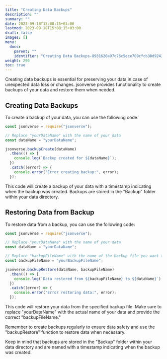 ```yaml
---
title: "Creating Data Backups"
description: ""
summary: ""
date: 2023-09-18T15:08:15+03:00
lastmod: 2023-09-18T15:08:15+03:00
draft: false
images: []
menu:
  docs:
    parent: ""
    identifier: "Creating Data Backups-8931620a97c76c5ece709cfcb30d9243"
weight: 290
toc: true
---
```


Creating data backups is essential for preserving your data in case of unexpected data loss or changes. jsonverse provides functionality to create backups of your data and restore them when needed.

## Creating Data Backups

To create a backup of your data, you can use the following code:

```js
const jsonverse = require("jsonverse");

// Replace "yourDataName" with the name of your data
const dataName = "yourDataName";

jsonverse.backupCreate(dataName)
  .then(() => {
    console.log(`Backup created for ${dataName}`);
  })
  .catch((error) => {
    console.error("Error creating backup:", error);
  });
```

This code will create a backup of your data with a timestamp indicating when the backup was created. Backups are stored in the "Backup" folder within your data directory.

## Restoring Data from Backup

To restore data from a backup, you can use the following code:

```js
const jsonverse = require("jsonverse");

// Replace "yourDataName" with the name of your data
const dataName = "yourDataName";

// Replace "backupFileName" with the name of the backup file you want to restore
const backupFileName = "yourBackupFileName"; 

jsonverse.backupRestore(dataName, backupFileName)
  .then(() => {
    console.log(`Data restored from ${backupFileName} to ${dataName}`);
  })
  .catch((error) => {
    console.error("Error restoring data:", error);
  });
```

This code will restore your data from the specified backup file. Make sure to replace "yourDataName" with the actual name of your data and provide the correct "backupFileName."

Remember to create backups regularly to ensure data safety and use the "backupRestore" function to restore data when necessary.

Keep in mind that backups are stored in the "Backup" folder within your data directory and are named with a timestamp indicating when the backup was created.
